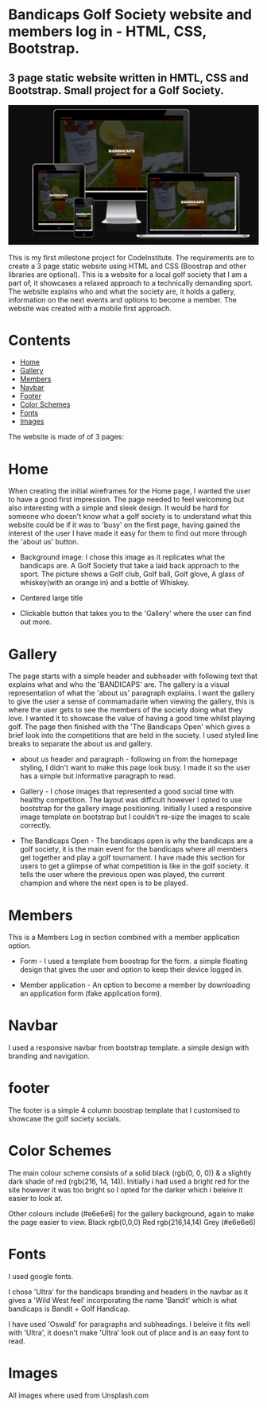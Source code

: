 # Bandicaps Golf Society website and members log in - HTML, CSS, Bootstrap.

## 3 page static website written in HMTL, CSS and Bootstrap. Small project for a Golf Society.

![Alt text](assets/images/amiresponsive.png)

This is my first milestone project for CodeInstitute. The requirements are to create a 3 page static website using HTML and CSS (Boostrap and other libraries are optional). This is a website for a local golf society that I am a part of, it showcases a relaxed approach to a technically demanding sport. The website explains who and what the society are, it holds a gallery, information on the next events and options to become a member. The website was created with a mobile first approach.

# Contents

- [Home](#home)
- [Gallery](#gallery)
- [Members](#members)
- [Navbar](#navbar)
- [Footer](#footer)
- [Color Schemes](#color-schemes)
- [Fonts](#fonts)
- [Images](#images)

The website is made of of 3 pages:

# Home

When creating the initial wireframes for the Home page, I wanted the user to have a good first impression. The page needed to feel welcoming but also interesting with a simple and sleek design. It would be hard for someone who doesn't know what a golf society is to understand what this website could be if it was to 'busy' on the first page, having gained the interest of the user I have made it easy for them to find out more through the 'about us' button.

- Background image: I chose this image as it replicates what the bandicaps are. A Golf Society that take a laid back approach to the sport. The picture shows a Golf club, Golf ball, Golf glove, A glass of whiskey(with an orange in) and a bottle of Whiskey.

- Centered large title

- Clickable button that takes you to the 'Gallery' where the user can find out more.

# Gallery

The page starts with a simple header and subheader with following text that explains what and who the 'BANDICAPS' are. The gallery is a visual representation of what the 'about us' paragraph explains. I want the gallery to give the user a sense of commamadarie when viewing the gallery, this is where the user gets to see the members of the society doing what they love. I wanted it to showcase the value of having a good time whilst playing golf. The page then finished with the 'The Bandicaps Open' which gives a brief look into the competitions that are held in the society. I used styled line breaks to separate the about us and gallery.

- about us header and paragraph - following on from the homepage styling, I didn't want to make this page look busy. I made it so the user has a simple but informative paragraph to read.

- Gallery - I chose images that represented a good social time with healthy competition. The layout was difficult however I opted to use bootstrap for the gallery image positioning. Initially I used a responsive image template on bootstrap but I couldn't re-size the images to scale correctly.

- The Bandicaps Open - The bandicaps open is why the bandicaps are a golf society, it is the main event for the bandicaps where all members get together and play a golf tournament. I have made this section for users to get a glimpse of what competition is like in the golf society. it tells the user where the previous open was played, the current champion and where the next open is to be played.

# Members

This is a Members Log in section combined with a member application option.

- Form - I used a template from boostrap for the form. a simple floating design that gives the user and option to keep their device logged in.

- Member application - An option to become a member by downloading an application form (fake application form).

# Navbar

I used a responsive navbar from bootstrap template. a simple design with branding and navigation.

# footer

The footer is a simple 4 column boostrap template that I customised to showcase the golf society socials.

# Color Schemes

The main colour scheme consists of a solid black (rgb(0, 0, 0)) & a slightly dark shade of red (rgb(216, 14, 14)). Initially i had used a bright red for the site however it was too bright so I opted for the darker which i beleive it easier to look at.

Other colours include (#e6e6e6) for the gallery background, again to make the page easier to view.
Black rgb(0,0,0)
Red rgb(216,14,14)
Grey (#e6e6e6)

# Fonts

I used google fonts.

I chose 'Ultra' for the bandicaps branding and headers in the navbar as it gives a 'Wild West feel' incorporating the name 'Bandit' which is what bandicaps is Bandit + Golf Handicap.

I have used 'Oswald' for paragraphs and subheadings. I beleive it fits well with 'Ultra', it doesn't make 'Ultra' look out of place and is an easy font to read.

# Images

All images where used from Unsplash.com
